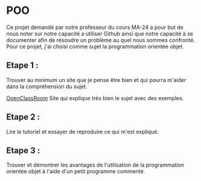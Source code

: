 # POO
Ce projet demandé par notre professeur du cours MA-24 a pour but de nous noter sur notre capacité a utiliser Github ainsi que notre capacité à se documenter afin de résoudre un problème au quel nous sommes confronté.
Pour ce projet, j'ai choisi comme sujet la programmation orientée objet.

## Etape 1 :
Trouver au minimum un site que je pense être bien et qui pourra m'aider dans la compréhension du sujet.

[OpenClassRoom](https://openclassrooms.com/fr/courses/2818931-programmez-en-oriente-objet-avec-c/2818971-la-poo-et-le-c) Site qui explique très bien le sujet avec des exemples.

## Etape 2 :
Lire le tutoriel et essayer de reproduire ce qui m'est expliqué.

## Etape 3 :
Trouver et démontrer les avantages de l'utilisation de la programmation orientée objet à l'aide d'un petit programme commenté.
